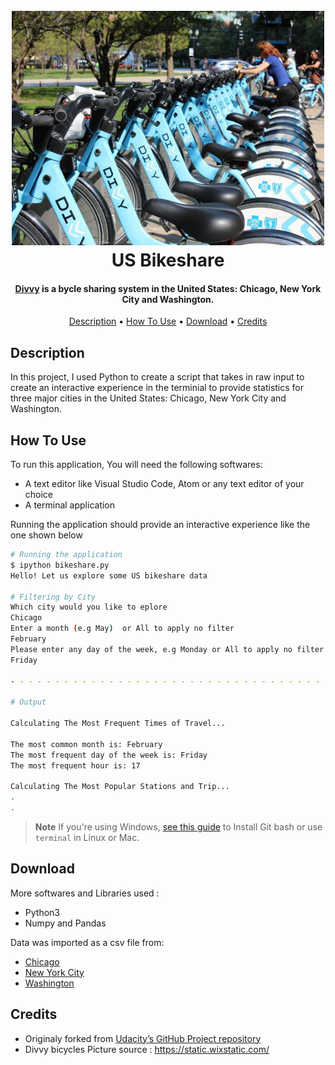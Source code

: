 
<h1 align="center">
  <br>
  <img src="file.jpg" alt="Markdownify" width="500">
  <br>
  US Bikeshare
  <br>
</h1>


<h4 align="center"><a href="https://divvybikes.com/" target="_blank">Divvy</a> is a bycle sharing system in the United States: Chicago, New York City and Washington.</h4>


<p align="center">
  <a href="#Description">Description</a> •
  <a href="#how-to-use">How To Use</a> •
  <a href="#download">Download</a> •
  <a href="#credits">Credits</a>
  
</p>


## Description

In this project, I used Python to create a script that takes in raw input to create an interactive experience in the terminial to provide statistics for three major cities in the United States: Chicago, New York City and Washington.

## How To Use

To run this application, You will need the following softwares:
- A text editor like Visual Studio Code, Atom or any text editor of your choice
- A terminal application
 
Running the application should provide an interactive experience like the one shown below

```bash
# Running the application
$ ipython bikeshare.py
Hello! Let us explore some US bikeshare data

# Filtering by City
Which city would you like to eplore
Chicago 
Enter a month (e.g May)  or All to apply no filter
February
Please enter any day of the week, e.g Monday or All to apply no filter
Friday

- - - - - - - - - - - - - - - - - - - - - - - - - - - - - - - - - - - - - -

# Output

Calculating The Most Frequent Times of Travel...

The most common month is: February
The most frequent day of the week is: Friday
The most frequent hour is: 17

Calculating The Most Popular Stations and Trip...
.
.
```

> **Note**
> If you're using Windows, [see this guide](https://medium.com/@GalarnykMichael/install-git-on-windows-9acf2a1944f0) to Install Git bash or use `terminal` in Linux or Mac.


## Download
More softwares and Libraries used :
- Python3
- Numpy and Pandas

Data was imported as a csv file from:
- [Chicago](https://ride.divvybikes.com/system-data)
- [New York City](https://www.citibikenyc.com/system-data)
- [Washington](https://ride.capitalbikeshare.com/system-data)

## Credits

- Originaly forked from [Udacity’s GitHub Project repository](https://github.com/udacity/pdsnd_github)
- Divvy bicycles Picture source : https://static.wixstatic.com/



